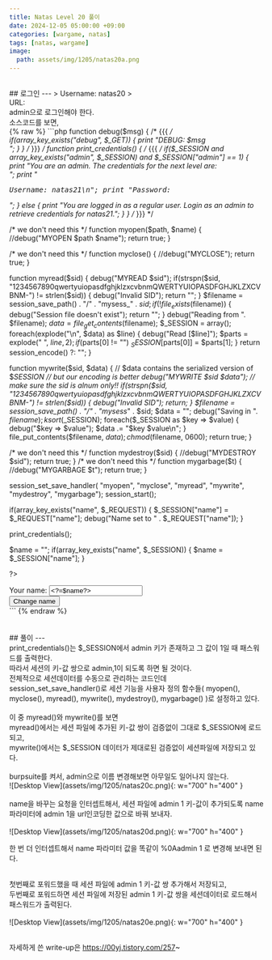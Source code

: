 ```yaml
---
title: Natas Level 20 풀이
date: 2024-12-05 05:00:00 +09:00
categories: [wargame, natas]
tags: [natas, wargame]
image:
  path: assets/img/1205/natas20a.png
---
```

<br>
## 로그인
---
> Username: natas20
> <br> URL: <http://natas20.natas.labs.overthewire.org>


<br>
admin으로 로그인해야 한다.<br>
소스코드를 보면,<br>
{% raw %}
```php
<?php
 
function debug($msg) { /* {{{ */
    if(array_key_exists("debug", $_GET)) {
        print "DEBUG: $msg<br>";
    }
}
/* }}} */
function print_credentials() { /* {{{ */
    if($_SESSION and array_key_exists("admin", $_SESSION) and $_SESSION["admin"] == 1) {
    print "You are an admin. The credentials for the next level are:<br>";
    print "<pre>Username: natas21\n";
    print "Password: <censored></pre>";
    } else {
    print "You are logged in as a regular user. Login as an admin to retrieve credentials for natas21.";
    }
}
/* }}} */
 
/* we don't need this */
function myopen($path, $name) {
    //debug("MYOPEN $path $name");
    return true;
}
 
/* we don't need this */
function myclose() {
    //debug("MYCLOSE");
    return true;
}
 
function myread($sid) {
    debug("MYREAD $sid");
    if(strspn($sid, "1234567890qwertyuiopasdfghjklzxcvbnmQWERTYUIOPASDFGHJKLZXCVBNM-") != strlen($sid)) {
    debug("Invalid SID");
        return "";
    }
    $filename = session_save_path() . "/" . "mysess_" . $sid;
    if(!file_exists($filename)) {
        debug("Session file doesn't exist");
        return "";
    }
    debug("Reading from ". $filename);
    $data = file_get_contents($filename);
    $_SESSION = array();
    foreach(explode("\n", $data) as $line) {
        debug("Read [$line]");
    $parts = explode(" ", $line, 2);
    if($parts[0] != "") $_SESSION[$parts[0]] = $parts[1];
    }
    return session_encode() ?: "";
}
 
function mywrite($sid, $data) {
    // $data contains the serialized version of $_SESSION
    // but our encoding is better
    debug("MYWRITE $sid $data");
    // make sure the sid is alnum only!!
    if(strspn($sid, "1234567890qwertyuiopasdfghjklzxcvbnmQWERTYUIOPASDFGHJKLZXCVBNM-") != strlen($sid)) {
    debug("Invalid SID");
        return;
    }
    $filename = session_save_path() . "/" . "mysess_" . $sid;
    $data = "";
    debug("Saving in ". $filename);
    ksort($_SESSION);
    foreach($_SESSION as $key => $value) {
        debug("$key => $value");
        $data .= "$key $value\n";
    }
    file_put_contents($filename, $data);
    chmod($filename, 0600);
    return true;
}
 
/* we don't need this */
function mydestroy($sid) {
    //debug("MYDESTROY $sid");
    return true;
}
/* we don't need this */
function mygarbage($t) {
    //debug("MYGARBAGE $t");
    return true;
}
 
session_set_save_handler(
    "myopen",
    "myclose",
    "myread",
    "mywrite",
    "mydestroy",
    "mygarbage");
session_start();
 
if(array_key_exists("name", $_REQUEST)) {
    $_SESSION["name"] = $_REQUEST["name"];
    debug("Name set to " . $_REQUEST["name"]);
}
 
print_credentials();
 
$name = "";
if(array_key_exists("name", $_SESSION)) {
    $name = $_SESSION["name"];
}
 
?>
 
<form action="index.php" method="POST">
Your name: <input name="name" value="<?=$name?>"><br>
<input type="submit" value="Change name" />
</form>
```
{% endraw %}

<br>
<br>
<br>
## 풀이
---
<br>print_credentials()는 $_SESSION에서 admin 키가 존재하고 그 값이 1일 때 패스워드를 출력한다.<br>
따라서 세션의 키-값 쌍으로 admin,1이 되도록 하면 될 것이다.
 
<br>
전체적으로 세션데이터를 수동으로 관리하는 코드인데<br>
session_set_save_handler()로 세션 기능을 사용자 정의 함수들( myopen(), myclose(), myread(), mywrite(), mydestroy(), mygarbage() )로 설정하고 있다.<br>
 
<br> 
이 중 myread()와 mywrite()를 보면<br>
myread()에서는 세션 파일에 추가된 키-값 쌍이 검증없이 그대로 $_SESSION에 로드되고,<br>
mywrite()에서는 $_SESSION 데이터가 제대로된 검증없이 세션파일에 저장되고 있다.<br>


<br>
burpsuite를 켜서, admin으로 이름 변경해보면 아무일도 일어나지 않는다.
<br>![Desktop View](assets/img/1205/natas20c.png){: w="700" h="400" }<br>

<br>
name을 바꾸는 요청을 인터셉트해서, 세션 파일에 admin 1 키-값이 추가되도록 name 파라미터에 admin 1을 url인코딩한 값으로 바꿔 보내자.<br>
<br>![Desktop View](assets/img/1205/natas20d.png){: w="700" h="400" }<br>

한 번 더 인터셉트해서 name 파라미터 값을 똑같이 %0Aadmin 1 로 변경해 보내면 된다.<br>
 
<br> 
첫번째로 포워드했을 때 세션 파일에 admin 1 키-값 쌍 추가해서 저장되고,<br>
두번째로 포워드하면 세션 파일에 저장된 admin 1 키-값 쌍을 세션데이터로 로드해서 패스워드가 출력된다.<br>
<br>![Desktop View](assets/img/1205/natas20e.png){: w="700" h="400" }<br>
<br>


자세하게 쓴 write-up은 <https://00yj.tistory.com/257>~